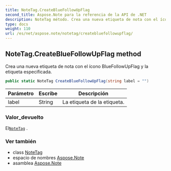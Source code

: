 ```yaml
---
title: NoteTag.CreateBlueFollowUpFlag
second_title: Aspose.Note para la referencia de la API de .NET
description: NoteTag método. Crea una nueva etiqueta de nota con el ícono BlueFollowUpFlag y la etiqueta especificada.
type: docs
weight: 110
url: /es/net/aspose.note/notetag/createbluefollowupflag/
---
```

## NoteTag.CreateBlueFollowUpFlag method

Crea una nueva etiqueta de nota con el ícono BlueFollowUpFlag y la etiqueta especificada.

```csharp
public static NoteTag CreateBlueFollowUpFlag(string label = "")
```

| Parámetro | Escribe | Descripción |
| --- | --- | --- |
| label | String | La etiqueta de la etiqueta. |

### Valor_devuelto

El[`NoteTag`](../) .

### Ver también

* class [NoteTag](../)
* espacio de nombres [Aspose.Note](../../notetag/)
* asamblea [Aspose.Note](../../../)


